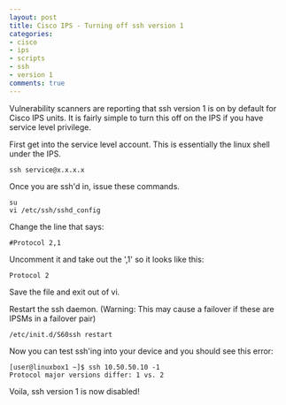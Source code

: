 ```yaml
---
layout: post
title: Cisco IPS - Turning off ssh version 1
categories:
- cisco
- ips
- scripts
- ssh
- version 1
comments: true
---
```

Vulnerability scanners are reporting that ssh version 1 is on by default for Cisco IPS units. It is fairly simple to turn this off on the IPS if you have service level privilege.

First get into the service level account. This is essentially the linux shell under the IPS. 

`ssh service@x.x.x.x`

Once you are ssh'd in, issue these commands.

```
su
vi /etc/ssh/sshd_config
```

Change the line that says:

`#Protocol 2,1`

Uncomment it and take out the ',1' so it looks like this:

`Protocol 2`

Save the file and exit out of vi.

Restart the ssh daemon. (Warning: This may cause a failover if these are IPSMs in a failover pair)

`/etc/init.d/S60ssh restart`

Now you can test ssh'ing into your device and you should see this error:

```
[user@linuxbox1 ~]$ ssh 10.50.50.10 -1
Protocol major versions differ: 1 vs. 2
```

Voila, ssh version 1 is now disabled!